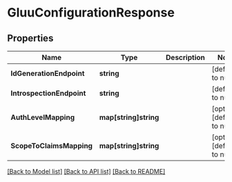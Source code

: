 # GluuConfigurationResponse

## Properties
Name | Type | Description | Notes
------------ | ------------- | ------------- | -------------
**IdGenerationEndpoint** | **string** |  | [default to null]
**IntrospectionEndpoint** | **string** |  | [default to null]
**AuthLevelMapping** | **map[string]string** |  | [optional] [default to null]
**ScopeToClaimsMapping** | **map[string]string** |  | [optional] [default to null]

[[Back to Model list]](../README.md#documentation-for-models) [[Back to API list]](../README.md#documentation-for-api-endpoints) [[Back to README]](../README.md)

